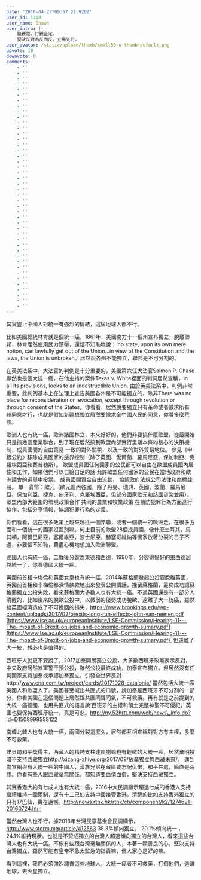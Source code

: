 ```yaml
---
date: '2018-04-22T09:57:21.920Z'
user_id: 1318
user_name: Shawn
user_intro: |-
    錯要認，打要企定。
    堅決反對為反而反，立場先行。
user_avatar: /static/upload/thumb/small50-u-thumb-default.png
upvote: 18
downvote: 0
comments:
    - ''
    - ''
    - ''
    - ''
    - ''
    - ''
    - ''
    - ''
    - ''
    - ''
    - ''
    - ''
    - ''
    - ''
    - ''
    - ''
    - ''
    - ''
    - ''
    - ''
    - ''
    - ''
    - ''
    - ''
    - ''
    - ''
    - ''
    - ''
    - ''
    - ''
    - ''
    - ''
    - ''
    - ''
    - ''
    - ''
    - ''
    - ''
    - ''
    - ''
    - ''
    - ''
    - ''
    - ''
---
```


其實豈止中國人對統一有強烈的情結，這屆地球人都不行。

比如美國總統林肯就是個統一癌，1861年，美國南方十一個州宣布獨立，脫離聯邦，林肯居然使用武力鎮壓，還恬不知恥地說：‘no state, upon its own mere notion, can lawfully get out of the Union…in view of the Constitution and the laws, the Union is unbroken。’ 居然說各州不能獨立，聯邦是不可分割的。

在英美法系中，大法官的判例是十分重要的，美國第六任大法官Salmon P. Chase顯然也是個大統一癌，在他主持的案件Texas v. White裡面的判詞居然宣稱，in all its provisions, looks to an indestructible Union. 由於英美法系中，判例非常重要，此判例基本上在法理上宣告美國各州是不可能獨立的，除非There was no place for reconsideration or revocation, except through revolution or through consent of the States。你看看，居然說要獨立只有革命或者徵求所有州同意才行，也就是假如新疆想獨立居然要徵求全中國人民的同意，你看多麼荒謬。

歐洲人也有統一癌，歐洲諸國林立，本來好好的，他們非要搞什麼歐盟，從最開始只是搞幾個產業聯合，到了現在居然搞到歐盟內部實行里斯本條約核心的決策機制，成員國間的自由貿易 一致的對外關稅，以及一致的對外貿易地位。 參見《申根公約》移除成員國家的邊界控制（除了英國、愛爾蘭、羅馬尼亞、保加利亞、克羅埃西亞和賽普勒斯）。 歐盟成員國任何國家的公民都可以自由在歐盟成員國內居住和工作，如果他們可以自給自足的話 允許歐盟任何國家的公民在當地政府和歐洲議會的選舉中投票。 成員國間資金自由流動， 協調政府法規公司法律和商標註冊。 單一貨幣：歐元（歐元區內各國，除了丹麥、瑞典、英國、波蘭、羅馬尼亞、保加利亞、捷克、匈牙利、克羅埃西亞，但部分國家歐元和該國貨幣並用）。 歐盟內部大範圍的環境政策合作 共同的農業和牧業政策 在預防犯罪行為方面進行協作，包括分享情報，協調犯罪行為的定義。 

你們看看，這在很多政策上越來越往一個邦聯，或者一個統一的歐洲走，在很多方面和一個統一的國家沒區別嘛。何止目前的歐盟28個成員國，像什麼土耳其，馬其頓，阿爾巴尼亞，塞爾維亞，波士尼亞，赫塞哥維納等國家放著分裂的日子不過，非要恬不知恥，費盡心機地想加入歐洲聯盟。

德國人也有統一癌，二戰後分裂為東德和西德，1990年，分裂得好好的東西德居然統一了，你看德國大統一癌。

英國前首相卡梅倫和英國女皇也有統一癌，2014年蘇格蘭發起公投要脫離英國，英國前首相和卡梅倫都深情款款地出來發表公開講話，挽留蘇格蘭，最終成功讓蘇格蘭獨立公投失敗，看來蘇格蘭大多數人也有大統一癌。不過英國還是有一部分人清醒的，比如後來的脫歐公投中，以微弱的優勢成功脫歐，遠離了大一統癌，雖然給英國經濟造成了不可挽回的損失，https://www.brookings.edu/wp-content/uploads/2017/02/brexits-long-run-effects-john-van-reenen.pdf [https://www.lse.ac.uk/europeanInstitute/LSE-Commission/Hearing-11---The-impact-of-Brexit-on-jobs-and-economic-growth-sumary.pdf](https://www.lse.ac.uk/europeanInstitute/LSE-Commission/Hearing-11---The-impact-of-Brexit-on-jobs-and-economic-growth-sumary.pdf)  但遠離了大一統，想必也是值得的。

西班牙人就更不要說了，2017加泰開展獨立公投，大多數西班牙政黨表示反對，中央政府居然派軍警干預公投，雖然公投最終成功，加泰宣布獨立。但居然沒有任何國家支持加泰或承認加泰獨立，引發全世界反對http://www.cna.com.tw/project/cards/20171028-catalonia/ 當然包括大統一癌美國人和歐盟人了。美國甚至喊出共匪式的口號，說加泰是西班牙不可分割的一部分，你看美國在這個問題上居然跟共匪同聲同氣，不可救藥。再有就是之前提到的大統一癌德國，也用共匪式的語言說‘西班牙的主權和領土完整神聖不可侵犯。’ 英國也要保持西班牙統一，真是可悲。http://ny.52hrtt.com/web/news\_info.do?id=D1508999558122

南韓北韓人也有大統一癌，兩國分裂這麼久，居然都互相宣稱對對方有主權，多麼不可救藥。

諾貝爾和平獎得主，西藏人的精神支柱達賴喇嘛也有輕微的大統一癌，居然棄明投暗不支持西藏獨立http://xizang-zhiye.org/2017/09/放棄獨立與西藏未來/。 還到處宣稱與有大統一癌的中國人，漢族兄弟在藏區要忘記仇恨，和平共處，簡直是荒謬。你看有些人跟西藏毫無關係，都知道要血債血償，堅決支持西藏獨立。

  

其實香港大約有七成人也有大統一癌，2016中大民調顯示超過七成的香港人支持繼續維持一國兩制，還有十三巴仙支持中國接管香港，清醒的比如支持香港獨立的只有17巴仙，實在遺憾。http://news.rthk.hk/rthk/ch/component/k2/1274621-20160724.htm

  

當然台灣人也不行，據2018年台灣民意基金會民調顯示，http://www.storm.mg/article/412563 38.3%傾向獨立， 20.1%傾向統一 ，24.1%維持現狀。也就是不贊成獨立的台灣人超過傾向獨立的台灣人，看來這些台灣人也有大統一癌。不像有些跟台灣毫無關係的人，本著一顆善良的心，堅決支持台灣獨立，雖然可能有皇帝不急太監急的指責嘛，但人家心是好的嘛。

  

看到這裡，我們必須強烈譴責這些地球人，大統一癌者不可救藥，打倒他們，逃離地球，去火星獨立。
